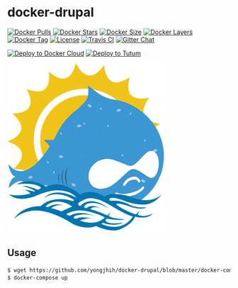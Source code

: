 # docker-drupal

[![Docker Pulls](https://img.shields.io/docker/pulls/yongjhih/drupal.svg)](https://hub.docker.com/r/yongjhih/drupal/)
[![Docker Stars](https://img.shields.io/docker/stars/yongjhih/drupal.svg)](https://hub.docker.com/r/yongjhih/drupal/)
[![Docker Size](https://img.shields.io/imagelayers/image-size/yongjhih/drupal/latest.svg)](https://imagelayers.io/?images=yongjhih/drupal:latest)
[![Docker Layers](https://img.shields.io/imagelayers/layers/yongjhih/drupal/latest.svg)](https://imagelayers.io/?images=yongjhih/drupal:latest)
[![Docker Tag](https://img.shields.io/github/tag/yongjhih/docker-drupal.svg)](https://hub.docker.com/r/yongjhih/drupal/tags/)
[![License](https://img.shields.io/github/license/yongjhih/docker-drupal.svg)](https://github.com/yongjhih/docker-drupal/raw/master/LICENSE.txt)
[![Travis CI](https://img.shields.io/travis/yongjhih/docker-drupal.svg)](https://travis-ci.org/yongjhih/docker-drupal)
[![Gitter Chat](https://img.shields.io/gitter/room/yongjhih/docker-drupal.svg)](https://gitter.im/yongjhih/docker-drupal)

[![Deploy to Docker Cloud](https://github.com/yongjhih/docker-drupal/raw/master/art/deploy-to-docker-cloud.png)](https://cloud.docker.com/stack/deploy/?repo=https://github.com/yongjhih/docker-drupal)
[![Deploy to Tutum](https://s.tutum.co/deploy-to-tutum.svg)](https://dashboard.tutum.co/stack/deploy/?repo=https://github.com/yongjhih/docker-drupal)

![](art/docker-drupal.png)

## Usage

```sh
$ wget https://github.com/yongjhih/docker-drupal/blob/master/docker-compose.yml
$ docker-compose up
```
